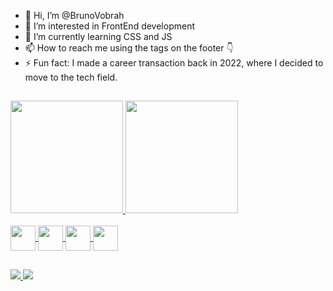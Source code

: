 - 👋 Hi, I’m @BrunoVobrah
- 👀 I’m interested in FrontEnd development 
- 🌱 I’m currently learning CSS and JS
- 📫 How to reach me using the tags on the footer 👇
- ⚡ Fun fact: I made a career transaction back in 2022, where I decided to move to the tech field. 
##
<div>
  <a href="https://github.com/BrunoVobrah">
    <img height="180em" src="https://github-readme-stats.vercel.app/api?username=BrunoVobrah&show_icons=true&theme=highcontrast&include_all_commits=true&count_private=true"/>
    <img height="180em" src="https://github-readme-stats.vercel.app/api/top-langs/?username=BrunoVobrah&layout=compact&theme=highcontrast"/>
</div>

<div style="display> inline_block"><br>
  <img align="center" heigh="30" width="40" src="https://cdn.jsdelivr.net/gh/devicons/devicon@latest/icons/html5/html5-original.svg"/>
  <img align="center" heigh="30" width="40" src="https://cdn.jsdelivr.net/gh/devicons/devicon@latest/icons/css3/css3-original.svg"/>
  <img align="center" heigh="30" width="40" src="https://cdn.jsdelivr.net/gh/devicons/devicon@latest/icons/javascript/javascript-original.svg"/>
  <img align="center" heigh="30" width="40" src="https://cdn.jsdelivr.net/gh/devicons/devicon@latest/icons/python/python-original.svg"/>
</div>

##

<div>
 <a href="https://www.linkedin.com/in/brunoomesquita/" target="_blank" rel="noopener noreferrer">
  <img src="https://img.shields.io/badge/LinkedIn-0077B5?style=for-the-badge&logo=linkedin&logoColor=white">
</a>
  <a href = "mailto::brunoo_abel@hotmail.com"><img src ="https://img.shields.io/badge/Microsoft_Outlook-0078D4?style=for-the-badge&logo=microsoft-outlook&logoColor=white"></a>
</div>

